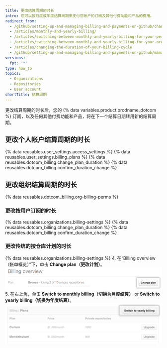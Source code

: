 ```yaml
---
title: 更改结算周期的时长
intro: 您可以按月度或年度结算周期来支付您帐户的订阅及其他付费功能和产品的费用。
redirect_from:
  - /github/setting-up-and-managing-billing-and-payments-on-github/changing-the-duration-of-your-billing-cycle
  - /articles/monthly-and-yearly-billing/
  - /articles/switching-between-monthly-and-yearly-billing-for-your-personal-account/
  - /articles/switching-between-monthly-and-yearly-billing-for-your-organization/
  - /articles/changing-the-duration-of-your-billing-cycle
  - /github/setting-up-and-managing-billing-and-payments-on-github/managing-your-github-billing-settings/changing-the-duration-of-your-billing-cycle
versions:
  fpt: '*'
type: how_to
topics:
  - Organizations
  - Repositories
  - User account
shortTitle: 结算周期
---
```


更改结算周期的时长后，您的 {% data variables.product.prodname_dotcom %} 订阅，以及任何其他付费功能和产品，将在下一个结算日期转用新的结算周期。

## 更改个人帐户结算周期的时长

{% data reusables.user_settings.access_settings %}
{% data reusables.user_settings.billing_plans %}
{% data reusables.dotcom_billing.change_plan_duration %}
{% data reusables.dotcom_billing.confirm_duration_change %}

## 更改组织结算周期的时长

{% data reusables.dotcom_billing.org-billing-perms %}

### 更改按用户订阅的时长

{% data reusables.organizations.billing-settings %}
{% data reusables.dotcom_billing.change_plan_duration %}
{% data reusables.dotcom_billing.confirm_duration_change %}

### 更改传统的按仓库计划的时长

{% data reusables.organizations.billing-settings %}
4. 在“Billing overview（帐单概览）”下，单击 **Change plan（更改计划）**。 ![帐单概览更改计划按钮](/assets/images/help/billing/billing_overview_change_plan.png)
5. 在右上角，单击 **Switch to monthly billing（切换为月度结算）** or **Switch to yearly billing（切换为年度结算）**。 ![帐单信息部分](/assets/images/help/billing/settings_billing_organization_plans_switch_to_yearly.png)
